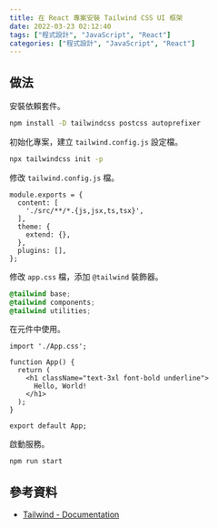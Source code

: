```yaml
---
title: 在 React 專案安裝 Tailwind CSS UI 框架
date: 2022-03-23 02:12:40
tags: ["程式設計", "JavaScript", "React"]
categories: ["程式設計", "JavaScript", "React"]
---
```


## 做法

安裝依賴套件。

```BASH
npm install -D tailwindcss postcss autoprefixer
```

初始化專案，建立 `tailwind.config.js` 設定檔。

```BASH
npx tailwindcss init -p
```

修改 `tailwind.config.js` 檔。

```JS
module.exports = {
  content: [
    './src/**/*.{js,jsx,ts,tsx}',
  ],
  theme: {
    extend: {},
  },
  plugins: [],
};
```

修改 `app.css` 檔，添加 `@tailwind` 裝飾器。

```CSS
@tailwind base;
@tailwind components;
@tailwind utilities;
```

在元件中使用。

```JS
import './App.css';

function App() {
  return (
    <h1 className="text-3xl font-bold underline">
      Hello, World!
    </h1>
  );
}

export default App;
```

啟動服務。

```BASH
npm run start
```

## 參考資料

- [Tailwind - Documentation](https://tailwindcss.com/docs/guides/create-react-app)
